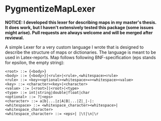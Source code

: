 # PygmentizeMapLexer
**NOTICE: I developed this lexer for describing maps in my master's thesis. It does work, but I haven't extensively
tested this package (some issues might arise). Pull requests are always welcome and will be merged after reviewal.**

A simple Lexer for a very custom language I wrote that is designed to describe the structure of maps or dictionaries. The language is meant to be used in Latex-reports.
Map follows following BNF-specification (eps stands for epsilon, the empty string):

```bnf
<root> ::= {<body>}
<body> ::= {<body>}|<rule>|<rule>,<whitespace><rule>
<rule> ::= <key><optional><whitespace>=><whitespace><value>
<key> ::= <character><key>|<character>
<value> ::= [<root>]|<root>|<type>
<type> ::= int|string|double|float|char
<optional> ::= ?|<eps>
<character> ::= a|b|...|z|A|B|...|Z|_|-|:
<whitespace> ::= <whitespace_character><whitespace>|<whitespace_character>
<whitespace_character> ::= <eps>| |\t|\n|\r
```
